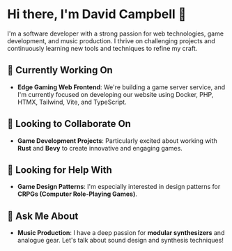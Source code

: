 # Hi there, I'm David Campbell 👋

I'm a software developer with a strong passion for web technologies, game development, and music production. I thrive on challenging projects and continuously learning new tools and techniques to refine my craft.

## 🔭 Currently Working On
- **Edge Gaming Web Frontend**: We're building a game server service, and I'm currently focused on developing our website using Docker, PHP, HTMX, Tailwind, Vite, and TypeScript.

## 👯 Looking to Collaborate On
- **Game Development Projects**: Particularly excited about working with **Rust** and **Bevy** to create innovative and engaging games.

## 🤔 Looking for Help With
- **Game Design Patterns**: I'm especially interested in design patterns for **CRPGs (Computer Role-Playing Games)**.

## 💬 Ask Me About
- **Music Production**: I have a deep passion for **modular synthesizers** and analogue gear. Let's talk about sound design and synthesis techniques!

<!--
**DavidCampbellTech/DavidCampbellTech** is a ✨ _special_ ✨ repository because its `README.md` (this file) appears on your GitHub profile.
-->
